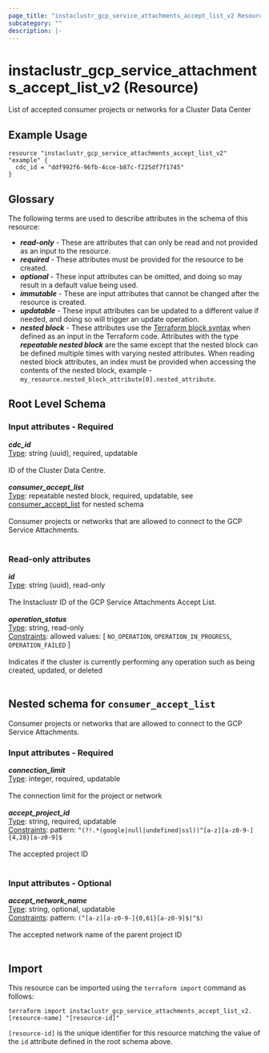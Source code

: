 ```yaml
---
page_title: "instaclustr_gcp_service_attachments_accept_list_v2 Resource - terraform-provider-instaclustr"
subcategory: ""
description: |-
---
```


# instaclustr_gcp_service_attachments_accept_list_v2 (Resource)
List of accepted consumer projects or networks for a Cluster Data Center
## Example Usage
```
resource "instaclustr_gcp_service_attachments_accept_list_v2" "example" {
  cdc_id = "ddf992f6-96fb-4cce-b87c-f225df7f1745"
}
```
## Glossary
The following terms are used to describe attributes in the schema of this resource:
- **_read-only_** - These are attributes that can only be read and not provided as an input to the resource.
- **_required_** - These attributes must be provided for the resource to be created.
- **_optional_** - These input attributes can be omitted, and doing so may result in a default value being used.
- **_immutable_** - These are input attributes that cannot be changed after the resource is created.
- **_updatable_** - These input attributes can be updated to a different value if needed, and doing so will trigger an update operation.
- **_nested block_** - These attributes use the [Terraform block syntax](https://www.terraform.io/language/attr-as-blocks) when defined as an input in the Terraform code. Attributes with the type **_repeatable nested block_** are the same except that the nested block can be defined multiple times with varying nested attributes. When reading nested block attributes, an index must be provided when accessing the contents of the nested block, example - `my_resource.nested_block_attribute[0].nested_attribute`.
## Root Level Schema
### Input attributes - Required
*___cdc_id___*<br>
<ins>Type</ins>: string (uuid), required, updatable<br>
<br>ID of the Cluster Data Centre.<br><br>
*___consumer_accept_list___*<br>
<ins>Type</ins>: repeatable nested block, required, updatable, see [consumer_accept_list](#nested--consumer_accept_list) for nested schema<br>
<br>Consumer projects or networks that are allowed to connect to the GCP Service Attachments.<br><br>
### Read-only attributes
*___id___*<br>
<ins>Type</ins>: string (uuid), read-only<br>
<br>The Instaclustr ID of the GCP Service Attachments Accept List.<br><br>
*___operation_status___*<br>
<ins>Type</ins>: string, read-only<br>
<ins>Constraints</ins>: allowed values: [ `NO_OPERATION`, `OPERATION_IN_PROGRESS`, `OPERATION_FAILED` ]<br><br>Indicates if the cluster is currently performing any operation such as being created, updated, or deleted<br><br>
<a id="nested--consumer_accept_list"></a>
## Nested schema for `consumer_accept_list`
Consumer projects or networks that are allowed to connect to the GCP Service Attachments.<br>
### Input attributes - Required
*___connection_limit___*<br>
<ins>Type</ins>: integer, required, updatable<br>
<br>The connection limit for the project or network<br><br>
*___accept_project_id___*<br>
<ins>Type</ins>: string, required, updatable<br>
<ins>Constraints</ins>: pattern: `^(?!.*(google|null|undefined|ssl))^[a-z][a-z0-9-]{4,28}[a-z0-9]$`<br><br>The accepted project ID<br><br>
### Input attributes - Optional
*___accept_network_name___*<br>
<ins>Type</ins>: string, optional, updatable<br>
<ins>Constraints</ins>: pattern: `(^[a-z][a-z0-9-]{0,61}[a-z0-9]$|^$)`<br><br>The accepted network name of the parent project ID<br><br>
## Import
This resource can be imported using the `terraform import` command as follows:
```
terraform import instaclustr_gcp_service_attachments_accept_list_v2.[resource-name] "[resource-id]"
```
`[resource-id]` is the unique identifier for this resource matching the value of the `id` attribute defined in the root schema above.
